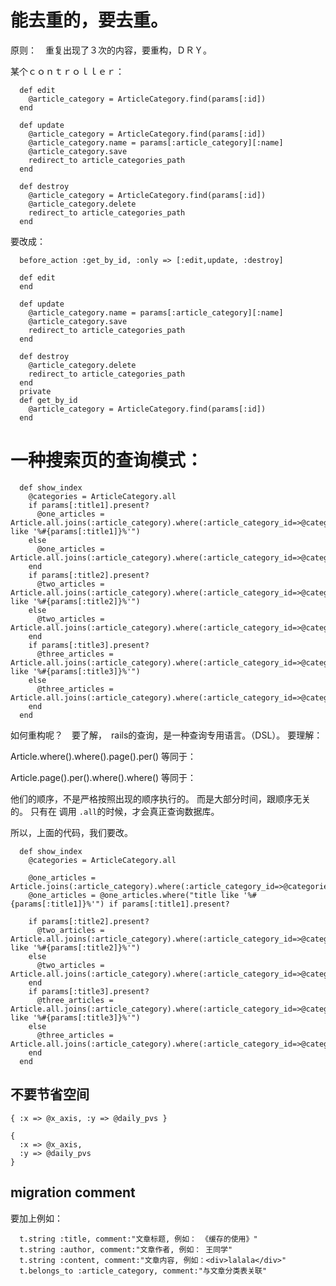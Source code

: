 
# 能去重的，要去重。

原则：　重复出现了３次的内容，要重构，ＤＲＹ。

某个ｃｏｎｔｒｏｌｌｅｒ：　
```
  def edit
    @article_category = ArticleCategory.find(params[:id])
  end

  def update
    @article_category = ArticleCategory.find(params[:id])
    @article_category.name = params[:article_category][:name]
    @article_category.save
    redirect_to article_categories_path
  end

  def destroy
    @article_category = ArticleCategory.find(params[:id])
    @article_category.delete
    redirect_to article_categories_path
  end
```

要改成：


```
  before_action :get_by_id, :only => [:edit,update, :destroy]

  def edit
  end

  def update
    @article_category.name = params[:article_category][:name]
    @article_category.save
    redirect_to article_categories_path
  end

  def destroy
    @article_category.delete
    redirect_to article_categories_path
  end
  private
  def get_by_id
    @article_category = ArticleCategory.find(params[:id])
  end
```


# 一种搜索页的查询模式：

```
  def show_index
    @categories = ArticleCategory.all
    if params[:title1].present?
      @one_articles = Article.all.joins(:article_category).where(:article_category_id=>@categories[0].id).where("title like '%#{params[:title1]}%'")
    else
      @one_articles = Article.all.joins(:article_category).where(:article_category_id=>@categories[0].id)
    end
    if params[:title2].present?
      @two_articles = Article.all.joins(:article_category).where(:article_category_id=>@categories[1].id).where("title like '%#{params[:title2]}%'")
    else
      @two_articles = Article.all.joins(:article_category).where(:article_category_id=>@categories[1].id)
    end
    if params[:title3].present?
      @three_articles = Article.all.joins(:article_category).where(:article_category_id=>@categories[2].id).where("title like '%#{params[:title3]}%'")
    else
      @three_articles = Article.all.joins(:article_category).where(:article_category_id=>@categories[2].id)
    end
  end
```

如何重构呢？　要了解，　rails的查询，是一种查询专用语言。（DSL）。
要理解：

Article.where().where().page().per() 等同于：

Article.page().per().where().where() 等同于：

他们的顺序，不是严格按照出现的顺序执行的。 而是大部分时间，跟顺序无关的。
只有在 调用 `.all`的时候，才会真正查询数据库。

所以，上面的代码，我们要改。

```
  def show_index
    @categories = ArticleCategory.all

    @one_articles = Article.joins(:article_category).where(:article_category_id=>@categories[0].id)
    @one_articles = @one_articles.where("title like '%#{params[:title1]}%'") if params[:title1].present?

    if params[:title2].present?
      @two_articles = Article.all.joins(:article_category).where(:article_category_id=>@categories[1].id).where("title like '%#{params[:title2]}%'")
    else
      @two_articles = Article.all.joins(:article_category).where(:article_category_id=>@categories[1].id)
    end
    if params[:title3].present?
      @three_articles = Article.all.joins(:article_category).where(:article_category_id=>@categories[2].id).where("title like '%#{params[:title3]}%'")
    else
      @three_articles = Article.all.joins(:article_category).where(:article_category_id=>@categories[2].id)
    end
  end
```

## 不要节省空间

    { :x => @x_axis, :y => @daily_pvs }

    {
      :x => @x_axis,
      :y => @daily_pvs
    }

## migration comment

要加上例如：

      t.string :title, comment:"文章标题, 例如： 《缓存的使用》"
      t.string :author, comment:"文章作者, 例如： 王同学"
      t.string :content, comment:"文章内容, 例如：<div>lalala</div>"
      t.belongs_to :article_category, comment:"与文章分类表关联"


